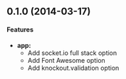 <a name="0.1.0"></a>
## 0.1.0 (2014-03-17)


#### Features

* **app:**
  * Add socket.io full stack option
  * Add Font Awesome option
  * Add knockout.validation option
   
